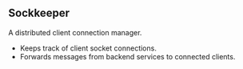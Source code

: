 ## Sockkeeper 

A distributed client connection manager.

- Keeps track of client socket connections.
- Forwards messages from backend services to connected clients.
